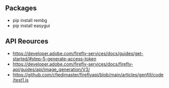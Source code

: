 ## Packages

- pip install rembg
- pip install easygui

## API Reources

- https://developer.adobe.com/firefly-services/docs/guides/get-started/#step-5-generate-access-token
- https://developer.adobe.com/firefly-services/docs/firefly-api/guides/api/image_generation/V3/
- https://github.com/cfjedimaster/fireflyapi/blob/main/articles/genfill/code/test1.js